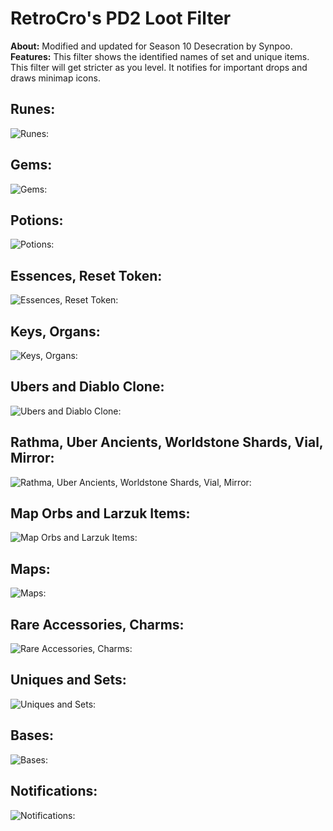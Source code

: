 # RetroCro's PD2 Loot Filter

**About:** Modified and updated for Season 10 Desecration by Synpoo.  
**Features:** This filter shows the identified names of set and unique items. This filter will get stricter as you level. It notifies for important drops and draws minimap icons. 

## Runes:
![Runes:](https://i.imgur.com/qSSr7oq.png)

## Gems:
![Gems:](https://i.imgur.com/fRn6wSp.png)

## Potions:
![Potions:](https://i.imgur.com/PH4SC5a.png)

## Essences, Reset Token:
![Essences, Reset Token:](https://i.imgur.com/C0lWPfz.png)

## Keys, Organs:
![Keys, Organs:](https://i.imgur.com/RbYDstN.png)

## Ubers and Diablo Clone:
![Ubers and Diablo Clone:](https://i.imgur.com/44vGcpl.png)

## Rathma, Uber Ancients, Worldstone Shards, Vial, Mirror:
![Rathma, Uber Ancients, Worldstone Shards, Vial, Mirror:](https://i.imgur.com/c9CVmAt.png)

## Map Orbs and Larzuk Items:
![Map Orbs and Larzuk Items:](https://i.imgur.com/IiLun52.png)

## Maps:
![Maps:](https://i.imgur.com/HTdJHPX.png)

## Rare Accessories, Charms:
![Rare Accessories, Charms:](https://i.imgur.com/zY4F8Wn.png)

## Uniques and Sets:
![Uniques and Sets:](https://i.imgur.com/W2zgl6X.png)

## Bases:
![Bases:](https://i.imgur.com/uneGbpK.png)

## Notifications:
![Notifications:](https://i.imgur.com/f7pQvGQ.png)
